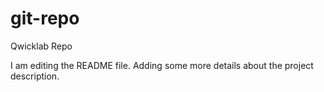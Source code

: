 # git-repo
Qwicklab Repo

I am editing the README file. Adding some more details about the project description.
